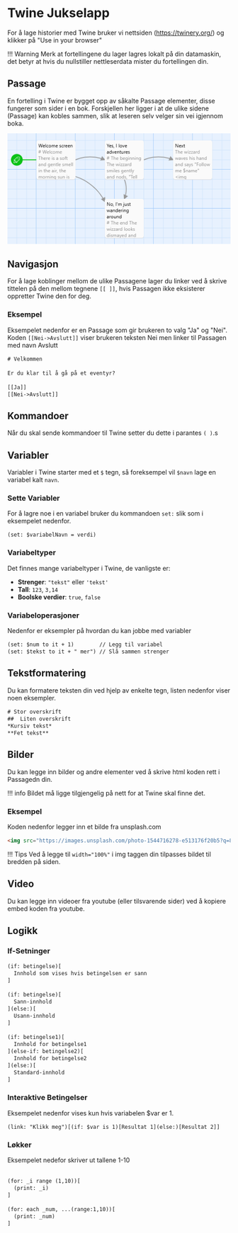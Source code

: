 # Twine Jukselapp

For å lage historier med Twine bruker vi nettsiden (https://twinery.org/) og klikker på "Use in your browser"

!!! Warning
    Merk at fortellingene du lager lagres lokalt på din datamaskin, det betyr at hvis du nullstiller nettleserdata mister du fortellingen din.

## Passage

En fortelling i Twine er bygget opp av såkalte Passage elementer, disse fungerer som sider i en bok. Forskjellen her ligger i at de ulike sidene (Passage) kan kobles sammen, slik at leseren selv velger sin vei igjennom boka.

![twine](twine.png)


## Navigasjon

For å lage koblinger mellom de ulike Passagene lager du linker ved å skrive tittelen på den mellom tegnene `[[ ]]`, hvis Passagen ikke eksisterer oppretter Twine den for deg.


### Eksempel
Eksempelet nedenfor er en Passage som gir brukeren to valg "Ja" og "Nei". Koden `[[Nei->Avslutt]]` viser brukeren teksten Nei men linker til Passagen med navn Avslutt
```
# Velkommen

Er du klar til å gå på et eventyr?

[[Ja]]
[[Nei->Avslutt]]
```

## Kommandoer
Når du skal sende kommandoer til Twine setter du dette i parantes `( )`.s

## Variabler

Variabler i Twine starter med et `$` tegn, så foreksempel vil `$navn` lage en variabel kalt `navn`.

### Sette Variabler

For å lagre noe i en variabel bruker du kommandoen `set:` slik som i eksempelet nedenfor.

```
(set: $variabelNavn = verdi)
```

### Variabeltyper
Det finnes mange variabeltyper i Twine, de vanligste er:
- **Strenger**: `"tekst"` eller `'tekst'`
- **Tall**: `123`, `3,14`
- **Boolske verdier**: `true`, `false`

### Variabeloperasjoner

Nedenfor er eksempler på hvordan du kan jobbe med variabler

```
(set: $num to it + 1)        // Legg til variabel
(set: $tekst to it + " mer") // Slå sammen strenger
```

## Tekstformatering

Du kan formatere teksten din ved hjelp av enkelte tegn, listen nedenfor viser noen eksempler.

```
# Stor overskrift
##  Liten overskrift
*Kursiv tekst*
**Fet tekst**
```

## Bilder

Du kan legge inn bilder og andre elementer ved å skrive html koden rett i Passagedn din.

!!! info
  Bildet må ligge tilgjengelig på nett for at Twine skal finne det.

### Eksempel

Koden nedenfor legger inn et bilde fra unsplash.com

```html
<img src="https://images.unsplash.com/photo-1544716278-e513176f20b5?q=80&w=1974&auto=format&fit=crop&ixlib=rb-4.0.3&ixid=M3wxMjA3fDB8MHxwaG90by1wYWdlfHx8fGVufDB8fHx8fA%3D%3D width=100%>
```

!!! Tips
  Ved å legge til `width="100%"` i img taggen din tilpasses bildet til bredden på siden.

## Video

Du kan legge inn videoer fra youtube (eller tilsvarende sider) ved å kopiere embed koden fra youtube.

## Logikk

### If-Setninger
```
(if: betingelse)[
  Innhold som vises hvis betingelsen er sann
]

(if: betingelse)[
  Sann-innhold
](else:)[
  Usann-innhold
]

(if: betingelse1)[
  Innhold for betingelse1
](else-if: betingelse2)[
  Innhold for betingelse2
](else:)[
  Standard-innhold
]
```

### Interaktive Betingelser

Eksempelet nedenfor vises kun hvis variabelen $var er 1.

```
(link: "Klikk meg")[(if: $var is 1)[Resultat 1](else:)[Resultat 2]]
```

### Løkker
Eksempelet nedefor skriver ut tallene 1-10

```

(for: _i range (1,10))[
  (print: _i)                
]

(for: each _num, ...(range:1,10))[
  (print: _num)
]
```
